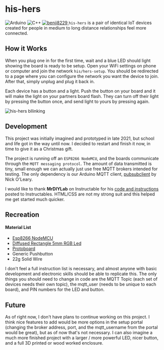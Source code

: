 # his-hers

![Arduino](https://img.shields.io/badge/-Arduino-00979D?style=for-the-badge&logo=Arduino&logoColor=white) ![C++](https://img.shields.io/badge/c++-%2300599C.svg?style=for-the-badge&logo=c%2B%2B&logoColor=white)  [![benji8229](https://img.shields.io/badge/Medium-12100E?style=for-the-badge&logo=medium&logoColor=white) ](https://benji8229.medium.com/)
`his-hers` is a pair of identical IoT devices created for people in medium to long distance relationships feel more connected. 

## How it Works

When you plug one in for the first time, wait and a blue LED should light showing the board is ready to be setup. Open your WiFi settings on phone or computer and join the network `his/hers-setup`. You should be redirected to a page where you can configure the network you want the device to join. After that, simply unplug and plug it back in.

Each device has a button and a light. Push the button on your board and it will make the light on your partners board flash. They can turn off their light by pressing the button once, and send light to yours by pressing again.

![his-hers bllinking](https://i.imgur.com/eCxtpzU.gif)

## Development

This project was initially imagined and prototyped in late 2021, but school and life got in the way until now. I decided to restart and finish it now, in time to give it as a Christmas gift.

The project is running off an `ESP8266 NodeMCU`, and the boards communicate through the `MQTT messaging protocol`. The amount of data transmitted is tiny, small enough we can actually just use free MQTT brokers intended for testing. The only dependency is our Arduino MQTT client, [pubsubclient](https://github.com/knolleary/pubsubclient) by Nick O'Leary.

I would like to thank **MrDIYLab** on Instructable for his [code and instructions](https://www.instructables.com/How-to-Add-a-Setup-Portal-to-ESP8266-Projects/) posted to Instructables. HTML/CSS are not my strong suit and this helped me get started much quicker.

## Recreation
#### Material List
- [Esp8266 NodeMCU](https://www.amazon.com/HiLetgo-Internet-Development-Wireless-Micropython/dp/B010N1SPRK/ref=pd_lpo_2?pd_rd_w=EwZEn&content-id=amzn1.sym.116f529c-aa4d-4763-b2b6-4d614ec7dc00&pf_rd_p=116f529c-aa4d-4763-b2b6-4d614ec7dc00&pf_rd_r=V5P6J3QDV0DJFCGAX75B&pd_rd_wg=7QXj5&pd_rd_r=d4de3347-4a13-44e2-a039-7528adc9aea8&pd_rd_i=B010N1SPRK&psc=1)
- [Diffused Rectangle 5mm RGB Led](https://www.adafruit.com/product/2739)
- [Protoboard](https://www.amazon.com/EPLZON-Solder-able-Breadboard-Electronics-Compatible/dp/B09WZXHMDG/ref=asc_df_B09WZXHMDG/?tag=hyprod-20&linkCode=df0&hvadid=598524192612&hvpos=&hvnetw=g&hvrand=20696255451240229&hvpone=&hvptwo=&hvqmt=&hvdev=c&hvdvcmdl=&hvlocint=&hvlocphy=1021721&hvtargid=pla-1677878354633&psc=1)
- Generic Pushbutton
- 22g Solid Wire

I don't feel a full instruction list is necessary, and almost anyone with basic development and electronic skills should be able to replicate this. The only things you should need to change in code are the MQTT Topic (each set of devices needs their own topic), the mqtt_user (needs to be unique to each board), and PIN numbers for the LED and button.

## Future

As of right now, I don't have plans to continue working on this project. I think nice features to add would be more options in the setup portal (changing the broker address, port, and the mqtt_username from the portal would be great), but as of now that's not necessary. I can also imagine a much more finished project with a larger / more powerful LED, nicer button, and a full 3D printed or wood worked enclosure.